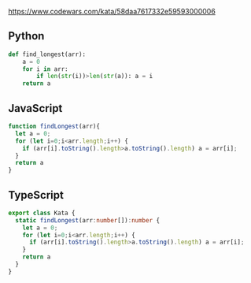 https://www.codewars.com/kata/58daa7617332e59593000006

## Python
```python
def find_longest(arr):
    a = 0
    for i in arr:
        if len(str(i))>len(str(a)): a = i
    return a
```

## JavaScript
```js
function findLongest(arr){
  let a = 0;
  for (let i=0;i<arr.length;i++) {
    if (arr[i].toString().length>a.toString().length) a = arr[i];
  }
  return a
}
```

## TypeScript
```ts
export class Kata {
  static findLongest(arr:number[]):number {
    let a = 0;
    for (let i=0;i<arr.length;i++) {
      if (arr[i].toString().length>a.toString().length) a = arr[i];
    }
    return a
  }
}
```